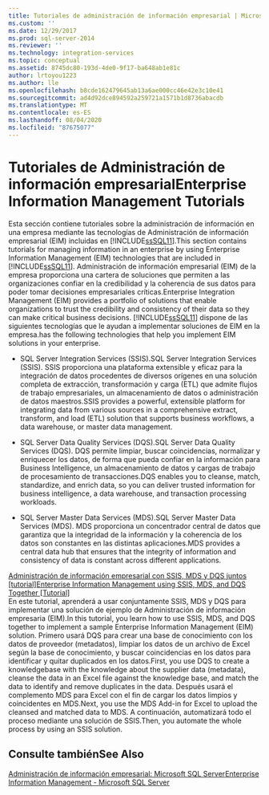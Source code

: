 ```yaml
---
title: Tutoriales de administración de información empresarial | Microsoft Docs
ms.custom: ''
ms.date: 12/29/2017
ms.prod: sql-server-2014
ms.reviewer: ''
ms.technology: integration-services
ms.topic: conceptual
ms.assetid: 8745dc80-193d-4de0-9f17-ba648ab1e81c
author: lrtoyou1223
ms.author: lle
ms.openlocfilehash: b8cde162479645ab13a6ae000cc46e42e3c10e41
ms.sourcegitcommit: ad4d92dce894592a259721a1571b1d8736abacdb
ms.translationtype: MT
ms.contentlocale: es-ES
ms.lasthandoff: 08/04/2020
ms.locfileid: "87675077"
---
```

# <a name="enterprise-information-management-tutorials"></a><span data-ttu-id="1fa88-102">Tutoriales de Administración de información empresarial</span><span class="sxs-lookup"><span data-stu-id="1fa88-102">Enterprise Information Management Tutorials</span></span>
  <span data-ttu-id="1fa88-103">Esta sección contiene tutoriales sobre la administración de información en una empresa mediante las tecnologías de Administración de información empresarial (EIM) incluidas en [!INCLUDE[ssSQL11](../includes/sssql11-md.md)].</span><span class="sxs-lookup"><span data-stu-id="1fa88-103">This section contains tutorials for managing information in an enterprise by using Enterprise Information Management (EIM) technologies that are included in [!INCLUDE[ssSQL11](../includes/sssql11-md.md)].</span></span> <span data-ttu-id="1fa88-104">Administración de información empresarial (EIM) de la empresa proporciona una cartera de soluciones que permiten a las organizaciones confiar en la credibilidad y la coherencia de sus datos para poder tomar decisiones empresariales críticas.</span><span class="sxs-lookup"><span data-stu-id="1fa88-104">Enterprise Integration Management (EIM) provides a portfolio of solutions that enable organizations to trust the credibility and consistency of their data so they can make critical business decisions.</span></span> [!INCLUDE[ssSQL11](../includes/sssql11-md.md)] <span data-ttu-id="1fa88-105">dispone de las siguientes tecnologías que le ayudan a implementar soluciones de EIM en la empresa.</span><span class="sxs-lookup"><span data-stu-id="1fa88-105">has the following technologies that help you implement EIM solutions in your enterprise.</span></span>  
  
-   <span data-ttu-id="1fa88-106">SQL Server Integration Services (SSIS).</span><span class="sxs-lookup"><span data-stu-id="1fa88-106">SQL Server Integration Services (SSIS).</span></span> <span data-ttu-id="1fa88-107">SSIS proporciona una plataforma extensible y eficaz para la integración de datos procedentes de diversos orígenes en una solución completa de extracción, transformación y carga (ETL) que admite flujos de trabajo empresariales, un almacenamiento de datos o administración de datos maestros.</span><span class="sxs-lookup"><span data-stu-id="1fa88-107">SSIS provides a powerful, extensible platform for integrating data from various sources in a comprehensive extract, transform, and load (ETL) solution that supports business workflows, a data warehouse, or master data management.</span></span>  
  
-   <span data-ttu-id="1fa88-108">SQL Server Data Quality Services (DQS).</span><span class="sxs-lookup"><span data-stu-id="1fa88-108">SQL Server Data Quality Services (DQS).</span></span> <span data-ttu-id="1fa88-109">DQS permite limpiar, buscar coincidencias, normalizar y enriquecer los datos, de forma que pueda confiar en la información para Business Intelligence, un almacenamiento de datos y cargas de trabajo de procesamiento de transacciones.</span><span class="sxs-lookup"><span data-stu-id="1fa88-109">DQS enables you to cleanse, match, standardize, and enrich data, so you can deliver trusted information for business intelligence, a data warehouse, and transaction processing workloads.</span></span>  
  
-   <span data-ttu-id="1fa88-110">SQL Server Master Data Services (MDS).</span><span class="sxs-lookup"><span data-stu-id="1fa88-110">SQL Server Master Data Services (MDS).</span></span> <span data-ttu-id="1fa88-111">MDS proporciona un concentrador central de datos que garantiza que la integridad de la información y la coherencia de los datos son constantes en las distintas aplicaciones.</span><span class="sxs-lookup"><span data-stu-id="1fa88-111">MDS provides a central data hub that ensures that the integrity of information and consistency of data is constant across different applications.</span></span>  
  
 [<span data-ttu-id="1fa88-112">Administración de información empresarial con SSIS, MDS y DQS juntos &#91;tutorial&#93;</span><span class="sxs-lookup"><span data-stu-id="1fa88-112">Enterprise Information Management using SSIS, MDS, and DQS Together &#91;Tutorial&#93;</span></span>](../../2014/tutorials/enterprise-information-management-using-ssis-mds-and-dqs-together-[tutorial].md)  
 <span data-ttu-id="1fa88-113">En este tutorial, aprenderá a usar conjuntamente SSIS, MDS y DQS para implementar una solución de ejemplo de Administración de información empresaria (EIM).</span><span class="sxs-lookup"><span data-stu-id="1fa88-113">In this tutorial, you learn how to use SSIS, MDS, and DQS together to implement a sample Enterprise Information Management (EIM) solution.</span></span> <span data-ttu-id="1fa88-114">Primero usará DQS para crear una base de conocimiento con los datos de proveedor (metadatos), limpiar los datos de un archivo de Excel según la base de conocimiento, y buscar coincidencias en los datos para identificar y quitar duplicados en los datos.</span><span class="sxs-lookup"><span data-stu-id="1fa88-114">First, you use DQS to create a knowledgebase with the knowledge about the supplier data (metadata), cleanse the data in an Excel file against the knowledge base, and match the data to identify and remove duplicates in the data.</span></span> <span data-ttu-id="1fa88-115">Después usará el complemento MDS para Excel con el fin de cargar los datos limpios y coincidentes en MDS.</span><span class="sxs-lookup"><span data-stu-id="1fa88-115">Next, you use the MDS Add-in for Excel to upload the cleansed and matched data to MDS.</span></span> <span data-ttu-id="1fa88-116">A continuación, automatizará todo el proceso mediante una solución de SSIS.</span><span class="sxs-lookup"><span data-stu-id="1fa88-116">Then, you automate the whole process by using an SSIS solution.</span></span>  
  
## <a name="see-also"></a><span data-ttu-id="1fa88-117">Consulte también</span><span class="sxs-lookup"><span data-stu-id="1fa88-117">See Also</span></span>  
 [<span data-ttu-id="1fa88-118">Administración de información empresarial: Microsoft SQL Server</span><span class="sxs-lookup"><span data-stu-id="1fa88-118">Enterprise Information Management - Microsoft SQL Server</span></span>](https://go.microsoft.com/fwlink/?LinkId=270871)  
  
  
